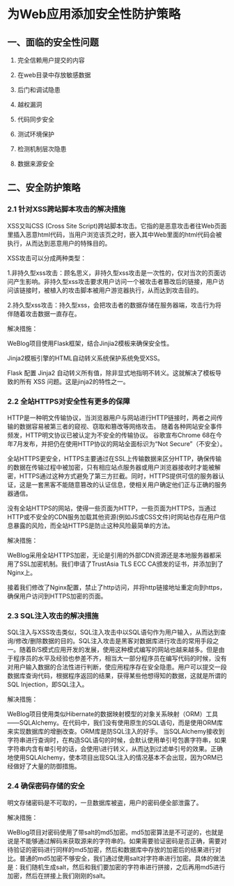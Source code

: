 # 为Web应用添加安全性防护策略
## 一、面临的安全性问题

1. 完全信赖用户提交的内容

2. 在web目录中存放敏感数据

3. 后门和调试隐患

4. 越权漏洞

5. 代码同步安全

6. 测试环境保护

7. 检测机制层次隐患

8. 数据来源安全


## 二、安全防护策略

  ### 2.1  针对XSS跨站脚本攻击的解决措施

  XSS又叫CSS  (Cross Site Script)跨站脚本攻击。它指的是恶意攻击者往Web页面里插入恶意html代码，当用户浏览该页之时，嵌入其中Web里面的html代码会被执行，从而达到恶意用户的特殊目的。

  XSS攻击可以分成两种类型：

  1.非持久型xss攻击：顾名思义，非持久型xss攻击是一次性的，仅对当次的页面访问产生影响。非持久型xss攻击要求用户访问一个被攻击者篡改后的链接，用户访问该链接时，被植入的攻击脚本被用户游览器执行，从而达到攻击目的。

  2.持久型xss攻击：持久型xss，会把攻击者的数据存储在服务器端，攻击行为将伴随着攻击数据一直存在。

  解决措施：

  WeBlog项目使用Flask框架，结合Jinjia2模板来确保安全性。

  Jinja2模板引擎的HTML自动转义系统保护系统免受XSS。

  Flask 配置 Jinja2 自动转义所有值，除非显式地指明不转义。这就解决了模板导致的所有 XSS 问题。这是jinja2的特性之一。

  ### 2.2  全站HTTPS对安全性有更多的保障

  HTTP是一种明文传输协议，当浏览器用户与网站进行HTTP链接时，两者之间传输的数据容易被第三者的窥视、窃取和篡改等网络攻击。 随着各种网站安全事件频发，HTTP明文协议已被认定为不安全的传输协议。 谷歌宣布Chrome 68在今年7月发布，并把仍在使用HTTP协议的网站全面标识为“Not Secure”（不安全）。 

  全站HTTPS更安全，HTTPS主要通过在SSL上传输数据来区分HTTP，确保传输的数据在传输过程中被加密，只有相应站点服务器或用户浏览器接收时才能被解密，HTTPS通过这种方式避免了第三方拦截。同时，HTTPS提供可信的服务器认证，这是一套黑客不能随意篡改的认证信息，使相关用户确定他们正与正确的服务器通信。

  没有全站HTTPS的网站，使得一些页面为HTTP，一些页面为HTTPS，当通过HTTP或不安全的CDN服务加载其他资源(例如JS或CSS文件)时网站也存在用户信息暴露的风险，而全站HTTPS是防止这种风险最简单的方法。

  解决措施：

  WeBlog采用全站HTTPS加密，无论是引用的外部CDN资源还是本地服务器都采用了SSL加密机制。我们申请了TrustAsia TLS ECC CA颁发的证书，并添加到了Nginx上。

  接着我们修改了Nginx配置，禁止了http访问，并将http链接地址重定向到https，确保用户访问到HTTPS加密的页面。

  ### 2.3  SQL注入攻击的解决措施

  SQL注入与XSS攻击类似，SQL注入攻击中以SQL语句作为用户输入，从而达到查询/修改/删除数据的目的。SQL注入攻击是黑客对数据库进行攻击的常用手段之一。随着B/S模式应用开发的发展，使用这种模式编写的网站也越来越多。但是由于程序员的水平及经验也参差不齐，相当大一部分程序员在编写代码的时候，没有对用户输入数据的合法性进行判断，使应用程序存在安全隐患。用户可以提交一段数据库查询代码，根据程序返回的结果，获得某些他想得知的数据，这就是所谓的SQL Injection，即SQL注入。

解决措施：

  WeBlog项目使用类似Hibernate的数据映射模型的对象关系映射（ORM）工具——SQLAlchemy。在代码中，我们没有使用原生的SQL语句，而是使用ORM库来实现数据库的增删改查。ORM库是防SQL注入的好手。 当SQLAlchemy接收到字符串进行查询时，在构造SQL语句的时候，会默认使用单引号包裹字符串，如果字符串内含有单引号的话，会使用\进行转义，从而达到过滤单引号的效果。正确地使用SQLAlchemy，使本项目出现SQL注入的情况基本不会出现，因为ORM已经做好了大量的防御措施。

### 2.4  确保密码存储的安全

  明文存储密码是不可取的，一旦数据库被盗，用户的密码便全部泄露了。

解决措施：

  WeBlog项目对密码使用了带salt的md5加密。md5加密算法是不可逆的，也就是说是不能够通过解码来获取源来的字符串的。如果需要验证密码是否正确，需要对待验证的密码进行同样的md5加密，然后和数据库中存放的加密后的结果进行对比。普通的md5加密不够安全，我们通过使用salt对字符串进行加密。具体的做法是：我们随机生成salt，然后和我们要加密的字符串进行拼接，之后再用md5进行加密，然后在拼接上我们刚刚的salt。